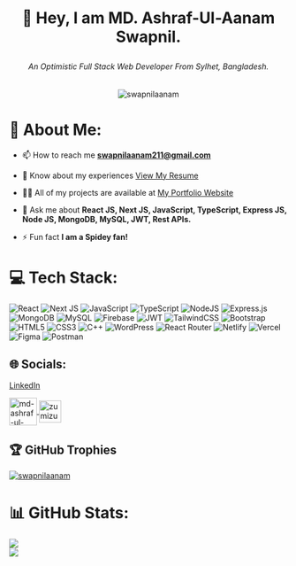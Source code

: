 # <p align="center">👋   Hey, I am MD. Ashraf-Ul-Aanam Swapnil.</p>
  <h6 align="center">An Optimistic Full Stack Web Developer From Sylhet, Bangladesh.</h6>

<p align="center"> <img src="https://komarev.com/ghpvc/?username=swapnilaanam&label=Profile%20views&color=0e75b6&style=flat" alt="swapnilaanam" /> </p>

# 💫 About Me:

- 📫 How to reach me **swapnilaanam211@gmail.com**

- 📄 Know about my experiences [View My Resume](https://drive.google.com/file/d/11_JIt90f3mM1_XKE4lUtSCXhearU1lbR/view?usp=sharing)

- 👨‍💻 All of my projects are available at [My Portfolio Website](https://swapnilaanam.com/)

- 💬 Ask me about **React JS, Next JS, JavaScript, TypeScript, Express JS, Node JS, MongoDB, MySQL, JWT, Rest APIs.**

- ⚡ Fun fact **I am a Spidey fan!**

# 💻 Tech Stack:
![React](https://img.shields.io/badge/react-%2320232a.svg?style=for-the-badge&logo=react&logoColor=%2361DAFB)
![Next JS](https://img.shields.io/badge/Next-black?style=for-the-badge&logo=next.js&logoColor=white)
![JavaScript](https://img.shields.io/badge/javascript-%23323330.svg?style=for-the-badge&logo=javascript&logoColor=%23F7DF1E)
![TypeScript](https://img.shields.io/badge/typescript-%23007ACC.svg?style=for-the-badge&logo=typescript&logoColor=white)
![NodeJS](https://img.shields.io/badge/node.js-6DA55F?style=for-the-badge&logo=node.js&logoColor=white)
![Express.js](https://img.shields.io/badge/express.js-%23404d59.svg?style=for-the-badge&logo=express&logoColor=%2361DAFB)
![MongoDB](https://img.shields.io/badge/MongoDB-%234ea94b.svg?style=for-the-badge&logo=mongodb&logoColor=white)
![MySQL](https://img.shields.io/badge/mysql-4479A1.svg?style=for-the-badge&logo=mysql&logoColor=white) 
![Firebase](https://img.shields.io/badge/firebase-%23039BE5.svg?style=for-the-badge&logo=firebase)
![JWT](https://img.shields.io/badge/JWT-black?style=for-the-badge&logo=JSON%20web%20tokens)
![TailwindCSS](https://img.shields.io/badge/tailwindcss-%2338B2AC.svg?style=for-the-badge&logo=tailwind-css&logoColor=white)
![Bootstrap](https://img.shields.io/badge/bootstrap-%23563D7C.svg?style=for-the-badge&logo=bootstrap&logoColor=white)
![HTML5](https://img.shields.io/badge/html5-%23E34F26.svg?style=for-the-badge&logo=html5&logoColor=white)
![CSS3](https://img.shields.io/badge/css3-%231572B6.svg?style=for-the-badge&logo=css3&logoColor=white)
![C++](https://img.shields.io/badge/c++-%2300599C.svg?style=for-the-badge&logo=c%2B%2B&logoColor=white)
![WordPress](https://img.shields.io/badge/WordPress-%23117AC9.svg?style=for-the-badge&logo=WordPress&logoColor=white)
![React Router](https://img.shields.io/badge/React_Router-CA4245?style=for-the-badge&logo=react-router&logoColor=white) 
![Netlify](https://img.shields.io/badge/netlify-%23000000.svg?style=for-the-badge&logo=netlify&logoColor=#00C7B7) 
![Vercel](https://img.shields.io/badge/vercel-%23000000.svg?style=for-the-badge&logo=vercel&logoColor=white) 
![Figma](https://img.shields.io/badge/figma-%23F24E1E.svg?style=for-the-badge&logo=figma&logoColor=white) 
![Postman](https://img.shields.io/badge/Postman-FF6C37?style=for-the-badge&logo=postman&logoColor=white)

## 🌐 Socials:
<p align="left">
<a href="https://linkedin.com/in/md-ashraf-ul-aanam-swapnil" target="blank">
  <p>LinkedIn</p>
  <img align="center" src="https://static.vecteezy.com/system/resources/previews/018/930/587/original/linkedin-logo-linkedin-icon-transparent-free-png.png" alt="md-ashraf-ul-aanam-swapnil" height="50" width="50" />
</a>
<a href="https://codeforces.com/profile/zumizumi211" target="blank">
  <img align="center" src="https://raw.githubusercontent.com/rahuldkjain/github-profile-readme-generator/master/src/images/icons/Social/codeforces.svg" alt="zumizumi211" height="40" width="40" />
</a>
</p>

## 🏆 GitHub Trophies
<p align="left">
  <a href="https://github.com/ryo-ma/github-profile-trophy">
    <img src="https://github-profile-trophy.vercel.app/?username=swapnilaanam" alt="swapnilaanam" />
  </a>
</p>

# 📊 GitHub Stats:
![](https://github-readme-stats.vercel.app/api/top-langs/?username=swapnilaanam&theme=default&hide_border=true&include_all_commits=true&count_private=true&layout=compact)<br/>
![](https://github-readme-streak-stats.herokuapp.com/?user=swapnilaanam&theme=default&hide_border=true)
